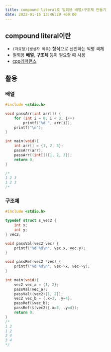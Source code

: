 ```yaml
---
title: compound literal로 일회용 배열/구조체 만들기
date: 2022-01-16 13:46:29 +09:00
---
```


## compound literal이란

- `(자료형){생성자 목록}` 형식으로 선언하는 익명 객체
- 일회용 **배열**, **구조체** 등이 필요할 때 사용
- [cpp레퍼런스](https://en.cppreference.com/w/c/language/compound_literal)

## 활용

### 배열

```c
#include <stdio.h>

void passArr(int arr[]) {
	for (int i = 0; i < 3; i++)
		printf("%d ", arr[i]);
	printf("\n");
}

int main(void){
  	int arr[] = {1, 2, 3};
  	passArr(arr);
	passArr((int[]){1, 2, 3});
	return 0;
}

/*
1 2 3
1 2 3
/*
```

### 구조체

```c
#include <stdio.h>

typedef struct s_vec2 {
	int x;
	int y;
} vec2;

void passVal(vec2 vec) {
	printf("%d %d\n", vec.x, vec.y);
}

void passRef(vec2 *vec) {
	printf("%d %d\n", vec->x, vec->y);
}

int main(void){
	vec2 vec_a = {1, 2};
	passVal(vec_a);
	passVal((vec2){1, 2});
	vec2 vec_b = {.x=3, .y=4};
	passRef(&vec_b);
	passRef(&(vec2){.x=3, .y=4});
	return 0;
}
/*
1 2
1 2
3 4
3 4
*/
```